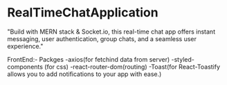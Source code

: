 # RealTimeChatApplication
"Build with MERN stack &amp; Socket.io, this real-time chat app offers instant messaging, user authentication, group chats, and a seamless user experience."


FrontEnd:-
Packges
-axios(for fetchind data from server)
-styled-components (for css)
-react-router-dom(routing) 
-Toast(for React-Toastify allows you to add notifications to your app with ease.)

